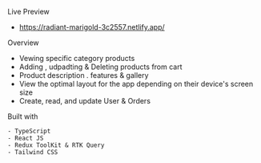 Live Preview 
   - https://radiant-marigold-3c2557.netlify.app/

Overview
   - Vewing specific category products
   - Adding , udpadting & Deleting products from cart
   - Product description . features & gallery 
   - View the optimal layout for the app depending on their device's screen size
   - Create, read, and update User & Orders

   Built with
   
    - TypeScript
    - React JS 
    - Redux ToolKit & RTK Query
    - Tailwind CSS


